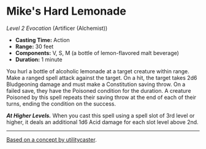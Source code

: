 # Mike's Hard Lemonade

_Level 2 Evocation_ (Artificer (Alchemist))

- **Casting Time:** Action
- **Range:** 30 feet
- **Components:** V, S, M (a bottle of lemon-flavored malt beverage)
- **Duration:** 1 minute

You hurl a bottle of alcoholic lemonade at a target creature within range. Make a ranged spell attack against the target. On a hit, the target takes 2d6 Bludgeoning damage and must make a Constitution saving throw. On a failed save, they have the Poisoned condition for the duration. A creature Poisoned by this spell repeats their saving throw at the end of each of their turns, ending the condition on the success.

_**At Higher Levels.**_ When you cast this spell using a spell slot of 3rd level or higher, it deals an additional 1d6 Acid damage for each slot level above 2nd.

---

[Based on a concept by utilitycaster](https://www.tumblr.com/utilitycaster/627121871606923264/dd-spells-named-for-the-wizard-who-developed-them).
